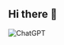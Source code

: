 ## Hi there 👋
![ChatGPT](https://img.shields.io/badge/ChatGPT-74aa9c?style=for-the-badge&logo=openai&logoColor=white)
<!--
**ICPCsoc/ICPCsoc** is a ✨ _special_ ✨ repository because its `README.md` (this file) appears on your GitHub profile.

Here are some ideas to get you started:

- 🔭 I’m currently working on ...
- 🌱 I’m currently learning ...
- 👯 I’m looking to collaborate on ...
- 🤔 I’m looking for help with ...
- 💬 Ask me about ...
- 📫 How to reach me: ...
- 😄 Pronouns: ...
- ⚡ Fun fact: ...
-->
